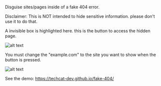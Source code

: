 Disguise sites/pages inside of a fake 404 error.

Disclaimer: This is NOT intended to hide sensitive information. please don't use it to do that.

A invisible box is highlighted here. this is the button to access the hidden page.

![alt text](https://i.imgur.com/Y7dnbcB.png)

You must change the "example.com" to the site you want to show when the button is pressed.

![alt text](https://i.imgur.com/xvIlTk9.png)

See the demo: https://techcat-dev.github.io/fake-404/




